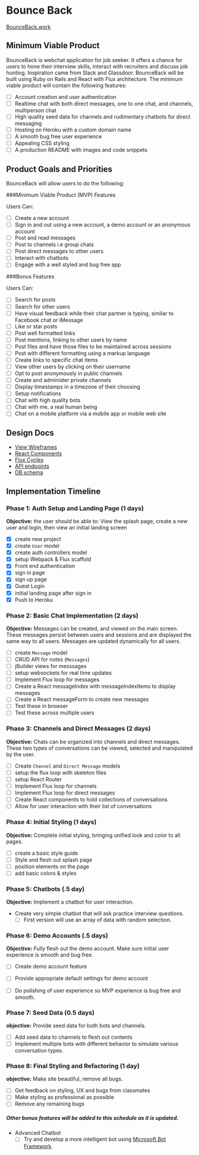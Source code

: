 # Bounce Back

[BounceBack.work][heroku]

[heroku]: bounceback.work/

## Minimum Viable Product

BounceBack is webchat application for job seeker. It offers a chance for users to hone their interview skills, interact with recruiters and discuss job hunting. Inspiration came from Slack and Glassdoor. BounceBack will be built using Ruby on Rails and React with Flux architecture. The minimum viable product will contain the following features:

- [ ] Account creation and user authentication
- [ ] Realtime chat with both direct messages, one to one chat, and channels, multiperson chat
- [ ] High quality seed data for channels and rudimentary chatbots for direct messaging
- [ ] Hosting on Heroku with a custom domain name
- [ ] A smooth bug free user experience
- [ ] Appealing CSS styling
- [ ] A production README with images and code snippets

## Product Goals and Priorities

BounceBack will allow users to do the following:

<!-- This is a Markdown checklist. Use it to keep track of your
progress. Put an x between the brackets for a checkmark: [x] -->

###Minimum Viable Product (MVP) Features

Users Can:

- [ ] Create a new account
- [ ] Sign in and out using a new account, a demo account or an anonymous account
- [ ] Post and read messages
- [ ] Post to channels i.e group chats
- [ ] Post direct messages to other users
- [ ] Interact with chatbots
- [ ] Engage with a well styled and bug free app

###Bonus Features

Users Can:

- [ ] Search for posts
- [ ] Search for other users
- [ ] Have visual feedback while their chat partner is typing, similar to Facebook chat or iMessage
- [ ] Like or star posts
- [ ] Post well formatted links
- [ ] Post mentions, linking to other users by name
- [ ] Post files and have those files to be maintained across sessions
- [ ] Post with different formatting using a markup language
- [ ] Create links to specific chat items
- [ ] View other users by clicking on their username
- [ ] Opt to post anonymously in public channels
- [ ] Create and administer private channels
- [ ] Display timestamps in a timezone of their choosing
- [ ] Setup notifications
- [ ] Chat with high quality bots
- [ ] Chat with me, a real human being
- [ ] Chat on a mobile platform via a mobile app or mobile web site

## Design Docs
* [View Wireframes][views]
* [React Components][components]
* [Flux Cycles][flux-cycles]
* [API endpoints][api-endpoints]
* [DB schema][schema]

[views]: ./docs/views.md
[components]: ./docs/components.md
[flux-cycles]: ./docs/flux-cycles.md
[api-endpoints]: ./docs/api-endpoints.md
[schema]: ./docs/schema.md

## Implementation Timeline

### Phase 1: Auth Setup and Landing Page (1 days)

**Objective:** the user should be able to: View the splash page, create a new user and login, then view an initial landing screen

- [x] create new project
- [x] create `User` model
- [x] create auth controllers model
- [x] setup Webpack & Flux scaffold
- [x] Front end authentication
- [x] sign in page
- [x] sign up page
- [x] Guest Login
- [x] initial landing page after sign in
- [x] Push to Heroku

### Phase 2: Basic Chat Implementation (2 days)

**Objective:** Messages can be created, and viewed on the main screen. These messages persist between users and sessions and are displayed the same way to all users. Messages are updated dynamically for all users.

- [ ] create `Message` model
- [ ] CRUD API for notes (`Messages`)
- [ ] jBuilder views for messsages
- [ ] setup websockets for real time updates
- [ ] Implement Flux loop for messages
- [ ] Create a React messageIndex with messageIndexItems to display messages
- [ ] Create a React messageForm to create new messages
- [ ] Test these in browser
- [ ] Test these across multiple users

### Phase 3: Channels and Direct Messages (2 days)

**Objective:** Chats can be organized into channels and direct messages. These two types of conversations can be viewed, selected and manipulated by the user.

- [ ] Create `Channel` and `Direct Message` models
- [ ] setup the flux loop with skeleton files
- [ ] setup React Router
- [ ] Implement Flux loop for channels
- [ ] Implement Flux loop for direct messages
- [ ] Create React components to hold collections of conversations
- [ ] Allow for user interaction with their list of conversations

### Phase 4: Initial Styling (1 days)

**Objective:** Complete initial styling, bringing unified look and color to all pages.

- [ ] create a basic style guide
- [ ] Style and flesh out splash page
- [ ] position elements on the page
- [ ] add basic colors & styles

### Phase 5: Chatbots (.5 day)

**Objective:** Implement a chatbot for user interaction.

- Create very simple chatbot that will ask practice interview questions.
  - [ ] First version will use an array of data with random selection.

### Phase 6: Demo Accounts (.5 days)

**Objective:** Fully flesh out the demo account. Make sure initial user experience is smooth and bug free.

- [ ] Create demo account feature
- [ ] Provide appropriate default settings for demo account
- [ ] Do polishing of user experience so MVP experience is bug free and smooth.


### Phase 7: Seed Data (0.5 days)

**objective:** Provide seed data for both bots and channels.

- [ ] Add seed data to channels to flesh out contents
- [ ] Implement multiple bots with different behavior to simulate various conversation types.

<!-- ### Phase 8: User Search (.5 day)

**objective:** Implement user search for direct messaging

- [ ] Add Flux loop for user search by username
- [ ] Add search bar React component
- [ ] Allow users to create new direct messages using user search. -->
### Phase 8: Final Styling and Refactoring (1 day)

**objective:** Make site beautiful, remove all bugs.

- [ ] Get feedback on styling, UX and bugs from classmates
- [ ] Make styling as professional as possible
- [ ] Remove any remaining bugs

##### Other bonus features will be added to this schedule as it is updated.

- Advanced Chatbot
  - [ ] Try and develop a more intelligent bot using [Microsoft Bot Framework](https://dev.botframework.com/).

<!-- User Accounts
MVP
  Anonymous Accounts
    Anonynimity only in channels and with bots, not in direct messaging
  Different Classes of accounts,
    job seeker,
    recruiter,
    anon,
    career coach
    Admins
    Demo
  Persistent login

Chat
  Text Messages can be posted
  They appear in order
  The history is maintained
  This Happens in real time

Channels - multiperson chats
  behave more like 1/2 chat, 1/2 message board
  All of the behavior above but multiperson
  Public v. Private
  Admins can admit and remove members
  Users can join and leave

Direct Message - 2 person chats
  peristent conversations,
  can be reordering and controled with gui (persistent even if removed)
  User search to set up chats with indviduals
  link from user's post to direct chat with them
  General search looks pretty cool
  Visually edit Channels
  Users can block other users they don't like

Account customization
  Profile Pic
  Username
  Real Name
  Email
  local time???

[ ] User account page
[ ] View and customize their account settings

  Chat Bots
    interview questions
    Technical and Behavioral
      Old school RPG interactions
    See: http://practiceyourvcpitch.com/

    Walkthrough for showing off

Splash Page

Bonus


Archive Search
User Searching

File upload
Liking/ Starring posts
Posting links
User Mentions
Markup/code????

Linking to chat items
Click on user name to get link to profile and direct message and files

Anon mode option for posting in public

Time zone support????
Notifications????

Hook up to my phone
iPhone app

Make sure to reset seed Data!!!
-->

<!-- [phase-one]: ./docs/phases/phase1.md
[phase-two]: ./docs/phases/phase2.md
[phase-three]: ./docs/phases/phase3.md
[phase-four]: ./docs/phases/phase4.md
[phase-five]: ./docs/phases/phase5.md -->


<!-- Notes:
          Enforcing one account per email,
          Add account recovery if time.

          Schwank auth?
          Allow to login with username or email

          Inclusion constraint on user_type

          use browser history?
          double confirm password

          Make sure to show a user that they are logged in and their credentials in upper left corner of the screen.

          Persistent Login
          -->
